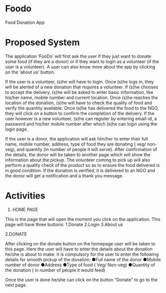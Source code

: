 # Foodo
Food Donation App

# Proposed System 

   The application ‘FooDo’ will first ask the user if they just want to donate some food (if they are a donor) or if they want to login as a volunteer (if the user is a volunteer). A user can also know more about the app by clicking on the ‘about us’ button.
  
  If the user is a volunteer, (s)he will have to login. Once (s)he logs in, they will be alerted of a new donation that requires a volunteer. If (s)he chooses to accept the delivery, (s)he will be asked to enter basic information, like his/her name, mobile number and current location. Once (s)he reaches the location of the donation, (s)he will have to check the quality of food and verify the quantity available. Once (s)he has delivered the food to the NGO, they will click on a button to confirm the completion of the delivery. If the user however is a new volunteer, (s)he can register by entering email-id, a password and his/her mobile number after which (s)he can login using the login page.
  
  If the user is a donor, the application will ask him/her to enter their full name, mobile number, address, type of food they are donating ( veg/ non-veg), and quantity (in number of people it will serve). After confirmation of the details, the donor will be taken to another page which will show the information about the pickup. The volunteer coming to pick up will also perform a quality check of the product so as to ensure the food delivered is in good condition. If the donation is verified, it is delivered to an NGO and the donor will get a notification and a thank you message. 

# Activities
1. HOME PAGE

This is the page that will open the moment you click on the application. 
This page will have three buttons: 1.Donate  2.Login   3.About us

2.DONATE 

After clicking on the donate button on the homepage user will be taken to this page. Here the user will have to enter the details about the donation he/she is about to make. It is compulsory for the user to enter the following details for smooth pickup of the donation:
●Full name of the donor
●Mobile number of donor
●Address 
●Type of food ( Veg/ Non-veg)
●Quantity of the donation ( in number of people it would feed)

Once the user is done he/she can click on the button “Donate”  to go to the next page.
